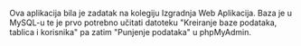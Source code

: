 Ova aplikacija bila je zadatak na kolegiju Izgradnja Web Aplikacija.
Baza je u MySQL-u te je prvo potrebno učitati datoteku "Kreiranje baze podataka, tablica i korisnika" pa zatim "Punjenje podataka" u phpMyAdmin.
